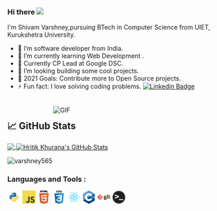 ### Hi there <img src="https://raw.githubusercontent.com/MartinHeinz/MartinHeinz/master/wave.gif" width="30px">

I'm Shivam Varshney,pursuing BTech in Computer Science from UIET, Kurukshetra University.

- 🔭 I’m software developer from India.
- 🌱 I’m currently learning Web Development .
- 🤵 Currently CP Lead at Google DSC.
- 🤔 I’m looking building some cool projects.
- 🥅 2021 Goals: Contribute more to Open Source projects.
- ⚡ Fun fact: I love solving coding problems.
 [![Linkedin Badge](https://img.shields.io/badge/-Linkedin-blue?style=flat-square&logo=Linkedin&logoColor=white&link=https://www.linkedin.com/in/shivam-varshney-9bb593206/)](https://www.linkedin.com/in/shivam-varshney-9bb593206/) 
</br>
<img align="right" alt="GIF" src="https://miro.medium.com/max/875/1*Urc28sbnORGOW5oyohQ06g.gif" width="400px" />


## &#x1f4c8; GitHub Stats

<a href="https://github.com/varshney565/varshney565">
  <img align="center" src="https://github-readme-stats.vercel.app/api/top-langs/?username=varshney565&title_color=ffffff&text_color=c9cacc&icon_color=2bbc8a&bg_color=1d1f21" />
</a>
<a href="https://github.com/varshney565/varshney565">
  <img align="center" src="https://github-readme-stats.vercel.app/api?username=varshney565&show_icons=true&line_height=27&count_private=true&title_color=ffffff&text_color=c9cacc&icon_color=2bbc8a&bg_color=1d1f21" alt="Hritik Khurana's GitHub Stats" />
</a>
<p align="left"> <img src="https://komarev.com/ghpvc/?username=varshney565&color=green&style=flat-square" alt="varshney565" /> </p>

### Languages and Tools :


<code><img height="30" src="https://raw.githubusercontent.com/github/explore/80688e429a7d4ef2fca1e82350fe8e3517d3494d/topics/python/python.png"></code>
<code><img height="30" src="https://raw.githubusercontent.com/github/explore/80688e429a7d4ef2fca1e82350fe8e3517d3494d/topics/javascript/javascript.png"></code>
<code><img height="30" src="https://raw.githubusercontent.com/github/explore/80688e429a7d4ef2fca1e82350fe8e3517d3494d/topics/html/html.png"></code>
<code><img height="30" src="https://raw.githubusercontent.com/github/explore/80688e429a7d4ef2fca1e82350fe8e3517d3494d/topics/css/css.png"></code>
<code><img height="30" src="https://raw.githubusercontent.com/github/explore/80688e429a7d4ef2fca1e82350fe8e3517d3494d/topics/react/react.png"></code>
<code><img height="30" src="https://raw.githubusercontent.com/github/explore/80688e429a7d4ef2fca1e82350fe8e3517d3494d/topics/cpp/cpp.png"></code>
<code><img height="30" src="https://raw.githubusercontent.com/github/explore/80688e429a7d4ef2fca1e82350fe8e3517d3494d/topics/git/git.png"></code>
<code><img height="30" src="https://raw.githubusercontent.com/github/explore/80688e429a7d4ef2fca1e82350fe8e3517d3494d/topics/terminal/terminal.png"></code>

<br>

